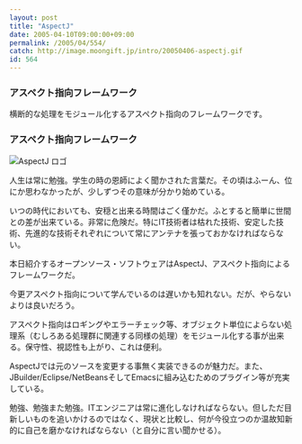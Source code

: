 ```yaml
---
layout: post
title: "AspectJ"
date: 2005-04-10T09:00:00+09:00
permalink: /2005/04/554/
catch: http://image.moongift.jp/intro/20050406-aspectj.gif
id: 564
---
```

### アスペクト指向フレームワーク
  
横断的な処理をモジュール化するアスペクト指向のフレームワークです。  
<!--more-->  

### アスペクト指向フレームワーク
  

![AspectJ ロゴ](http://image.moongift.jp/intro/20050406-aspectj.gif "AspectJ ロゴ")

  

人生は常に勉強。学生の時の恩師によく聞かされた言葉だ。その頃はふーん、位にか思わなかったが、少しずつその意味が分かり始めている。

  

いつの時代においても、安穏と出来る時間はごく僅かだ。ふとすると簡単に世間との差が出来ている。非常に危険だ。特にIT技術者は枯れた技術、安定した技術、先進的な技術それぞれについて常にアンテナを張っておかなければならない。

  

本日紹介するオープンソース・ソフトウェアはAspectJ、アスペクト指向によるフレームワークだ。

  

今更アスペクト指向について学んでいるのは遅いかも知れない。だが、やらないよりは良いだろう。

  

アスペクト指向はロギングやエラーチェック等、オブジェクト単位によらない処理系（むしろある処理群に関連する同様の処理）をモジュール化する事が出来る。保守性、視認性も上がり、これは便利。

  

AspectJでは元のソースを変更する事無く実装できるのが魅力だ。また、JBuilder/Eclipse/NetBeansそしてEmacsに組み込むためのプラグイン等が充実している。

  

勉強、勉強また勉強。ITエンジニアは常に進化しなければならない。但しただ目新しいものを追いかけるのではなく、現状と比較し、何が今役立つのか温故知新的に自己を磨かなければならない（と自分に言い聞かせる）。


